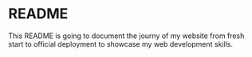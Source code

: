 # README

This README is going to document the journy of my website from fresh start to official deployment to showcase my web development skills.
